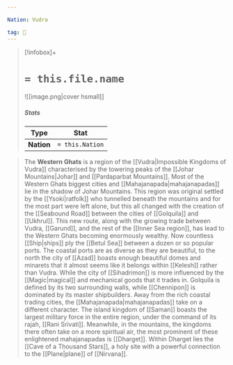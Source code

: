 ```yaml
---

Nation: Vudra

tag: 🌃
---
```


> [!infobox]+
> #  `= this.file.name`
> ![[image.png|cover hsmall]]
> ##### Stats
> Type | Stat |
> :---:|:---:|
> **Nation** | `= this.Nation` |



> The **Western Ghats** is a region of the [[Vudra|Impossible Kingdoms of Vudra]] characterised by the towering peaks of the [[Johar Mountains|Johar]] and [[Pardaparbat Mountains]]. Most of the Western Ghats biggest cities and [[Mahajanapada|mahajanapadas]] lie in the shadow of Johar Mountains. This region was original settled by the [[Ysoki|ratfolk]] who tunnelled beneath the mountains and for the most part were left alone, but this all changed with the creation of the [[Seabound Road]] between the cities of [[Golquila]] and [[Ukhrul]]. This new route, along with the growing trade between Vudra, [[Garund]], and the rest of the [[Inner Sea region]], has lead to the Western Ghats becoming enormously wealthy. Now countless [[Ship|ships]] ply the [[Betul Sea]] between a dozen or so popular ports.
> The coastal ports are as diverse as they are beautiful, to the north the city of [[Azad]] boasts enough beautiful domes and minarets that it almost seems like it belongs within [[Kelesh]] rather than Vudra. While the city of [[Sihadrimon]] is more influenced by the [[Magic|magical]] and mechanical goods that it trades in. Golquila is defined by its two surrounding walls, while [[Chennipon]] is dominated by its master shipbuilders. Away from the rich coastal trading cities, the [[Mahajanapada|mahajanapadas]] take on a different character. The island kingdom of [[Saman]] boasts the largest military force in the entire region, under the command of its rajah, [[Rani Srivati]]. Meanwhile, in the mountains, the kingdoms there often take on a more spiritual air, the most prominent of these enlightened mahajanapadas is [[Dharget]]. Within Dharget lies the [[Cave of a Thousand Stars]], a holy site with a powerful connection to the [[Plane|plane]] of [[Nirvana]].








